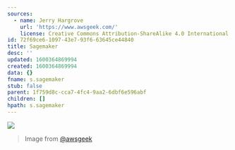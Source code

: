 ```yaml
---
sources:
  - name: Jerry Hargrove
    url: 'https://www.awsgeek.com/'
    license: Creative Commons Attribution-ShareAlike 4.0 International License
id: 72f69ce6-1097-43e7-93f6-63645ce44840
title: Sagemaker
desc: ''
updated: 1600364869994
created: 1600364869994
data: {}
fname: s.sagemaker
stub: false
parent: 1f759d8c-cca7-4fc4-9aa2-6dbf6e596abf
children: []
hpath: s.sagemaker
---
```

![](/assets/images/Amazon-SageMaker_en.jpg)

> Image from [@awsgeek](https://www.awsgeek.com/Amazon-SageMaker/)
